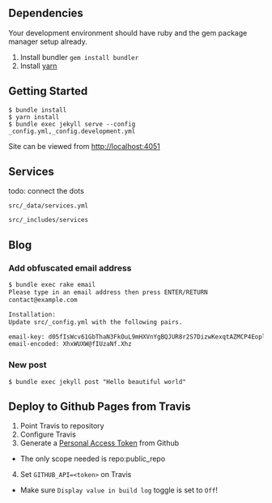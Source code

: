 ## Dependencies
Your development environment should have ruby and the gem package manager setup already.

1. Install bundler `gem install bundler`
2. Install [yarn](https://yarnpkg.com/en/docs/install)

## Getting Started

```
$ bundle install
$ yarn install
$ bundle exec jekyll serve --config _config.yml,_config.development.yml
```
Site can be viewed from [http://localhost:4051](http://localhost:4051)

## Services

todo: connect the dots

`src/_data/services.yml`

`src/_includes/services`

## Blog

### Add obfuscated email address
```sh
$ bundle exec rake email
Please type in an email address then press ENTER/RETURN
contact@example.com

Installation:
Update src/_config.yml with the following pairs.

email-key: d05fIsWcv61GbThaN3FkOuL9mHXVnYgBQJUR8r2S7DizwKexqtAZMCP4Eoplyj
email-encoded: XhxWUXW@fIUzaNf.Xhz
```

### New post
```
$ bundle exec jekyll post "Hello beautiful world"
```

## Deploy to Github Pages from Travis
1. Point Travis to repository
2. Configure Travis
3. Generate a [Personal Access Token](https://github.com/settings/tokens) from Github
  - The only scope needed is repo:public_repo
4. Set `GITHUB_API=<token>` on Travis
  - Make sure `Display value in build log` toggle is set to `Off`!
